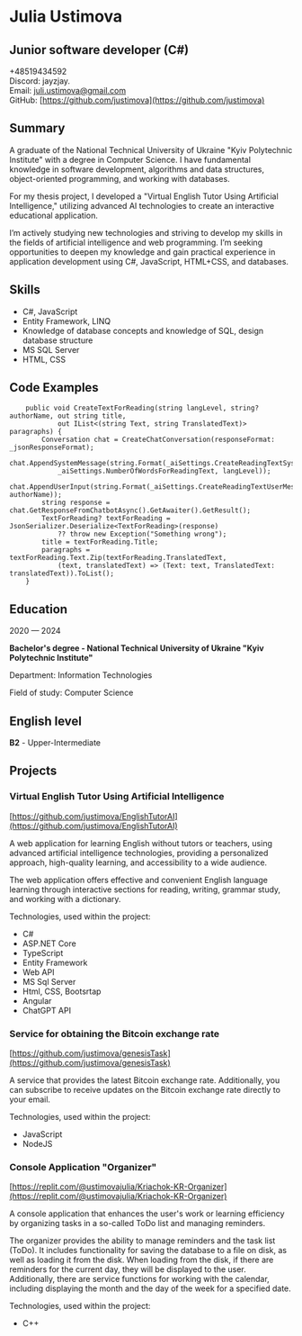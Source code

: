 # Julia Ustimova
## Junior software developer (C\#)
\+48519434592  
Discord: jayzjay.   
Email: [juli.ustimova@gmail.com](mailto:juli.ustimova@gmail.com)   
GitHub: [https://github.com/justimova](https://github.com/justimova)

## Summary

A graduate of the National Technical University of Ukraine "Kyiv Polytechnic Institute" with a degree in Computer Science. I have fundamental knowledge in software development, algorithms and data structures, object-oriented programming, and working with databases.

For my thesis project, I developed a "Virtual English Tutor Using Artificial Intelligence," utilizing advanced AI technologies to create an interactive educational application.

I’m actively studying new technologies and striving to develop my skills in the fields of artificial intelligence and web programming. I’m seeking opportunities to deepen my knowledge and gain practical experience in application development using C\#, JavaScript, HTML+CSS, and databases.

## Skills

* C\#, JavaScript  
* Entity Framework, LINQ  
* Knowledge of database concepts and knowledge of SQL, design database structure  
* MS SQL Server  
* HTML, CSS

## Code Examples

```
    public void CreateTextForReading(string langLevel, string? authorName, out string title,
			out IList<(string Text, string TranslatedText)> paragraphs) {
		Conversation chat = CreateChatConversation(responseFormat: _jsonResponseFormat);
		chat.AppendSystemMessage(string.Format(_aiSettings.CreateReadingTextSystemMessage,
			_aiSettings.NumberOfWordsForReadingText, langLevel));
		chat.AppendUserInput(string.Format(_aiSettings.CreateReadingTextUserMessage, authorName));
		string response = chat.GetResponseFromChatbotAsync().GetAwaiter().GetResult();
		TextForReading? textForReading = JsonSerializer.Deserialize<TextForReading>(response)
			?? throw new Exception("Something wrong");
		title = textForReading.Title;
		paragraphs = textForReading.Text.Zip(textForReading.TranslatedText,
			(text, translatedText) => (Text: text, TranslatedText: translatedText)).ToList();
    }
```

## Education

2020 — 2024

**Bachelor's degree \- National Technical University of Ukraine "Kyiv Polytechnic Institute"**

Department: Information Technologies

Field of study: Computer Science

## English level
**B2** \- Upper-Intermediate

## Projects

### Virtual English Tutor Using Artificial Intelligence

[https://github.com/justimova/EnglishTutorAI](https://github.com/justimova/EnglishTutorAI) 

A web application for learning English without tutors or teachers, using advanced artificial intelligence technologies, providing a personalized approach, high-quality learning, and accessibility to a wide audience.

The web application offers effective and convenient English language learning through interactive sections for reading, writing, grammar study, and working with a dictionary.

Technologies, used within the project: 

* C\#  
* ASP.NET Core  
* TypeScript  
* Entity Framework  
* Web API  
* MS Sql Server  
* Html, CSS, Bootsrtap  
* Angular  
* ChatGPT API

### Service for obtaining the Bitcoin exchange rate

[https://github.com/justimova/genesisTask](https://github.com/justimova/genesisTask) 

A service that provides the latest Bitcoin exchange rate. Additionally, you can subscribe to receive updates on the Bitcoin exchange rate directly to your email.

Technologies, used within the project: 

* JavaScript  
* NodeJS

### Console Application "Organizer"

[https://replit.com/@ustimovajulia/Kriachok-KR-Organizer](https://replit.com/@ustimovajulia/Kriachok-KR-Organizer) 

A console application that enhances the user's work or learning efficiency by organizing tasks in a so-called ToDo list and managing reminders.

The organizer provides the ability to manage reminders and the task list (ToDo). It includes functionality for saving the database to a file on disk, as well as loading it from the disk. When loading from the disk, if there are reminders for the current day, they will be displayed to the user. Additionally, there are service functions for working with the calendar, including displaying the month and the day of the week for a specified date.

Technologies, used within the project: 

* С++
